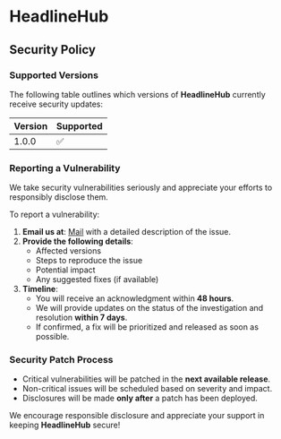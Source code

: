 # HeadlineHub

## Security Policy

### Supported Versions

The following table outlines which versions of **HeadlineHub** currently receive security updates:

| Version  | Supported          |
| -------- | ------------------ |
| 1.0.0    | :white_check_mark: |

### Reporting a Vulnerability

We take security vulnerabilities seriously and appreciate your efforts to responsibly disclose them.

To report a vulnerability:
1. **Email us at**: [Mail](akarshjha23@proton,me) with a detailed description of the issue.
2. **Provide the following details**:
   - Affected versions
   - Steps to reproduce the issue
   - Potential impact
   - Any suggested fixes (if available)
3. **Timeline**:
   - You will receive an acknowledgment within **48 hours**.
   - We will provide updates on the status of the investigation and resolution **within 7 days**.
   - If confirmed, a fix will be prioritized and released as soon as possible.

### Security Patch Process

- Critical vulnerabilities will be patched in the **next available release**.
- Non-critical issues will be scheduled based on severity and impact.
- Disclosures will be made **only after** a patch has been deployed.

We encourage responsible disclosure and appreciate your support in keeping **HeadlineHub** secure!
